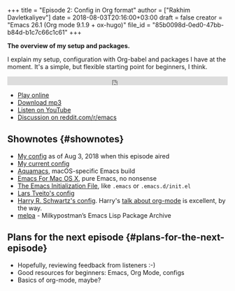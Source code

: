 +++
title = "Episode 2: Config in Org format"
author = ["Rakhim Davletkaliyev"]
date = 2018-08-03T20:16:00+03:00
draft = false
creator = "Emacs 26.1 (Org mode 9.1.9 + ox-hugo)"
file_id = "85b0098d-0ed0-47bb-b84d-b1c7c66c1c61"
+++

**The overview of my setup and packages.**

I explain my setup, configuration with Org-babel and packages I have at the moment. It's a simple, but flexible starting point for beginners, I think.

<iframe src='https://pinecast.com/player/85b0098d-0ed0-47bb-b84d-b1c7c66c1c61?theme=slim' seamless height="20" style="border:0" class="pinecast-embed" frameborder="0" width="100%"></iframe>

-   [Play online](http://emacscast.rakhim.org/episode/85b0098d-0ed0-47bb-b84d-b1c7c66c1c61)
-   [Download mp3](https://pinecast.com/listen/85b0098d-0ed0-47bb-b84d-b1c7c66c1c61)
-   [Listen on YouTube](https://youtu.be/sbAsyQnHsGw)
-   [Discussion on reddit.com/r/emacs](https://www.reddit.com/r/emacs/comments/94aspe/new%5Fpodcast%5Fabout%5Fa%5Fbeginners%5Fjourney%5Finto%5Femacs/)


## Shownotes {#shownotes}

-   [My config](https://github.com/freetonik/emacs-dotfiles/blob/18520ca70a7d00f413154c4b2b19b28438af24f7/init.org) as of Aug 3, 2018 when this episode aired
-   [My current config](https://github.com/freetonik/emacs-dotfiles)
-   [Aquamacs](http://aquamacs.org/), macOS-specific Emacs build
-   [Emacs For Mac OS X](https://emacsformacosx.com/), pure Emacs, no nonsense
-   [The Emacs Initialization File](https://www.gnu.org/software/emacs/manual/html%5Fnode/emacs/Init-File.html), like `.emacs` or `.emacs.d/init.el`
-   [Lars Tveito's config](https://github.com/larstvei/dot-emacs)
-   [Harry R. Schwartz's config](https://github.com/hrs/dotfiles/tree/master/emacs/.emacs.d). Harry's [talk about org-mode](https://www.youtube.com/watch?v=SzA2YODtgK4) is excellent, by the way.
-   [melpa](http://melpa.org/) - Milkypostman’s Emacs Lisp Package Archive


## Plans for the next episode {#plans-for-the-next-episode}

-   Hopefully, reviewing feedback from listeners :-)
-   Good resources for beginners: Emacs, Org Mode, configs
-   Basics of org-mode, maybe?
